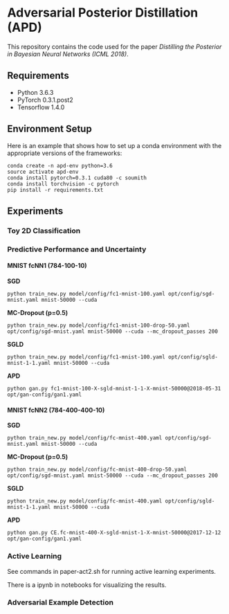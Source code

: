 # Adversarial Posterior Distillation (APD)

This repository contains the code used for the paper _Distilling the Posterior in Bayesian Neural Networks (ICML 2018)_.

## Requirements

* Python 3.6.3
* PyTorch 0.3.1.post2
* Tensorflow 1.4.0


## Environment Setup

Here is an example that shows how to set up a conda environment with the appropriate versions of the frameworks:

```
conda create -n apd-env python=3.6
source activate apd-env
conda install pytorch=0.3.1 cuda80 -c soumith
conda install torchvision -c pytorch
pip install -r requirements.txt
```


## Experiments

### Toy 2D Classification



### Predictive Performance and Uncertainty

#### MNIST fcNN1 (784-100-10)

**SGD**
```
python train_new.py model/config/fc1-mnist-100.yaml opt/config/sgd-mnist.yaml mnist-50000 --cuda
```

**MC-Dropout (p=0.5)**
```
python train_new.py model/config/fc1-mnist-100-drop-50.yaml opt/config/sgd-mnist.yaml mnist-50000 --cuda --mc_dropout_passes 200
```

**SGLD**
```
python train_new.py model/config/fc1-mnist-100.yaml opt/config/sgld-mnist-1-1.yaml mnist-50000 --cuda
```

**APD**
```
python gan.py fc1-mnist-100-X-sgld-mnist-1-1-X-mnist-50000@2018-05-31 opt/gan-config/gan1.yaml
```


#### MNIST fcNN2 (784-400-400-10)

**SGD**
```
python train_new.py model/config/fc-mnist-400.yaml opt/config/sgd-mnist.yaml mnist-50000 --cuda
```

**MC-Dropout (p=0.5)**
```
python train_new.py model/config/fc-mnist-400-drop-50.yaml opt/config/sgd-mnist.yaml mnist-50000 --cuda --mc_dropout_passes 200
```

**SGLD**
```
python train_new.py model/config/fc-mnist-400.yaml opt/config/sgld-mnist-1-1.yaml mnist-50000 --cuda
```

**APD**
```
python gan.py CE.fc-mnist-400-X-sgld-mnist-1-X-mnist-50000@2017-12-12 opt/gan-config/gan1.yaml
```



### Active Learning
See commands in paper-act2.sh for running active learning experiments.

There is a ipynb in notebooks for visualizing the results.


### Adversarial Example Detection


